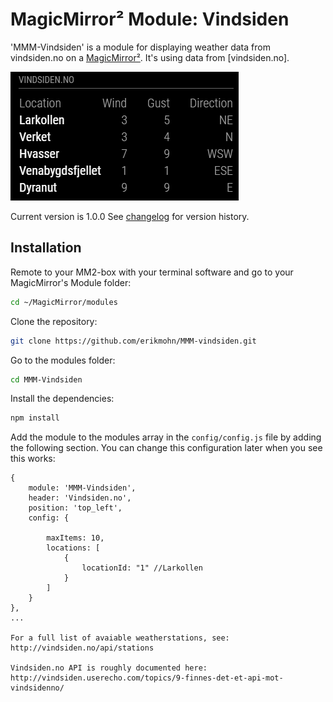 # MagicMirror² Module: Vindsiden
'MMM-Vindsiden' is a module for displaying weather data from vindsiden.no on a [MagicMirror²](https://magicmirror.builders/). It's using data from [vindsiden.no].

![Full](images/MMM-Vindsiden.png) 

Current version is 1.0.0 See [changelog](CHANGELOG.md "Version history") for version history.

## Installation

Remote to your MM2-box with your terminal software and go to your MagicMirror's Module folder:
````bash
cd ~/MagicMirror/modules
````

Clone the repository:
````bash
git clone https://github.com/erikmohn/MMM-vindsiden.git
````

Go to the modules folder:
````bash
cd MMM-Vindsiden
````

Install the dependencies:
````bash
npm install
````

Add the module to the modules array in the `config/config.js` file by adding the following section. You can change this configuration later when you see this works:
```
{
	module: 'MMM-Vindsiden',
	header: 'Vindsiden.no',
	position: 'top_left',
	config: {

		maxItems: 10,
		locations: [
			{
				locationId: "1" //Larkollen
			}
		]
	}
},
...

For a full list of avaiable weatherstations, see: http://vindsiden.no/api/stations

Vindsiden.no API is roughly documented here: http://vindsiden.userecho.com/topics/9-finnes-det-et-api-mot-vindsidenno/

